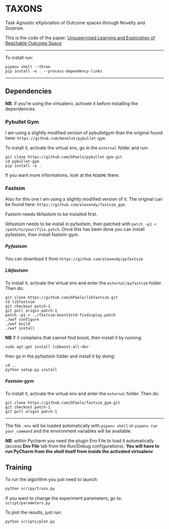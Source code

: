 # TAXONS

Task Agnostic eXploration of Outcome spaces through Novelty and Surprise.

This is the code of the paper: [Unsupervised Learning and Exploration of Reachable Outcome Space
](https://arxiv.org/abs/1909.05508)

---

To install run:
```
pipenv shell --three
pip install -e . --process-dependency-links
```
---
## Dependencies
**NB**: if you're using the virtualenv, activate it before installing the dependencies. 
### Pybullet Gym
I am using a slightly modified version of pybulletgym than the original found here: `https://github.com/benelot/pybullet-gym`.
 
To install it, activate the virtual env, go in the `external` folder and run:

```
git clone https://github.com/GPaolo/pybullet-gym.git
cd pybullet-gym
pip install -e .
```

If you want more informations, look at the `README` there.

### Fastsim
Also for this one I am using a slightly modified version of it. The original can be found here: `https://github.com/alexendy/fastsim_gym`.

Fastsim needs libfastsim to be installed first.

libfastsim needs to be install in pyfastsim, then patched with `patch -p1 < /path/to/your/file.patch`. Once this has been done you can install pyfastsim, then install fastsim-gym.

##### Pyfastsim
You can download it from `https://github.com/alexendy/pyfastsim`

##### Libfastsim
To install it, activate the virtual env and enter the `external/pyfastsim` folder. Then do:
```
git clone https://github.com/GPaolo/libfastsim.git
cd libfastsim
git checkout patch-1
git pull origin patch-1
patch -p1 < ../fastsim-boost2std-fixdisplay.patch
./waf configure
./waf build
./waf install
```
**NB** If it complains that cannot find boost, then install it by running:
```.env
sudo apt-get install libboost-all-dev
```

then go in the pyfastsim folder and install it by doing:
```
cd ..
python setup.py install
```

##### Fastsim-gym

To install it, activate the virtual env and enter the `external` folder. Then do:
```.env
git clone https://github.com/GPaolo/fastsim_gym.git
git checkout patch-1
git pull origin patch-1

```



---



The file `.env` will be loaded automatically with `pipenv shell` or `pipenv run your_command` and the environment variables will be available.


***NB***: within Pycharm you need the plugin Env File to load it automatically (access **Env File** tab from the Run/Debug configurations).
**You will have to run PyCharm from the shell itself from inside the activated virtualenv**

## Training
To run the algorithm you just need to launch:
```bash
python scripy/train.py
```

If you want to change the experiment parameters, go to: `script/parameters.py`

To plot the results, just run:
```bash
python scripts/plot.py
```